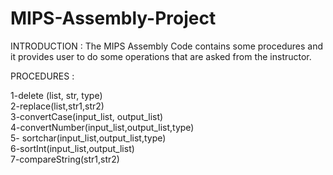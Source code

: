 # MIPS-Assembly-Project

INTRODUCTION :
	The MIPS Assembly Code contains some procedures and it provides user to do some operations that are asked from the instructor.
<p>PROCEDURES :</p>
1-delete (list, str, type)<br> 
2-replace(list,str1,str2)<br> 
3-convertCase(input_list, output_list) <br> 
4-convertNumber(input_list,output_list,type)<br> 
5- sortchar(input_list,output_list,type)<br> 
6-sortInt(input_list,output_list)<br> 
7-compareString(str1,str2)<br> 

	

